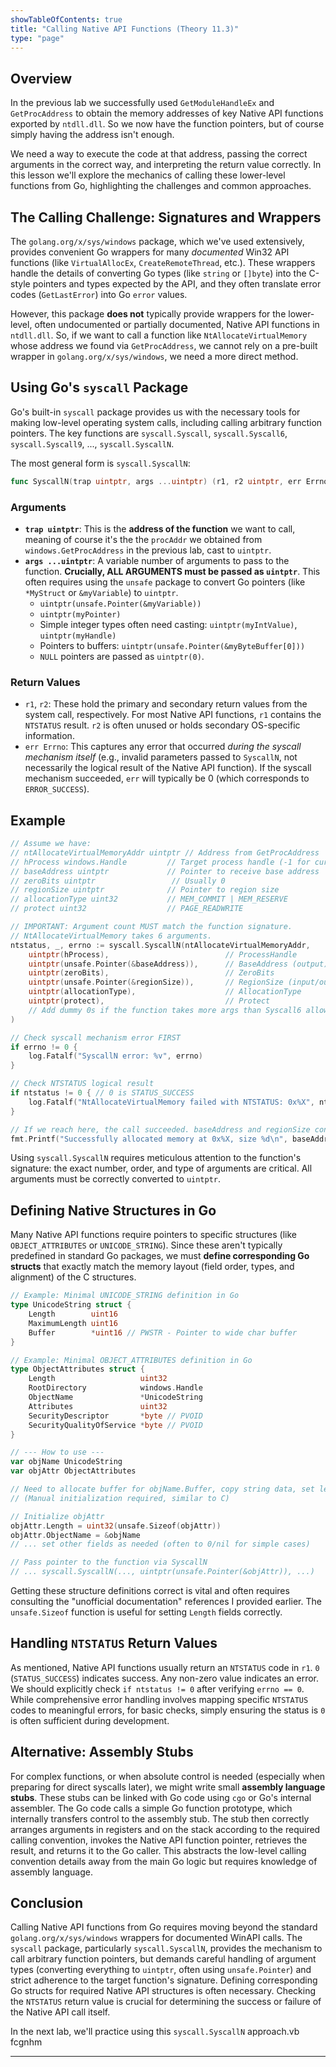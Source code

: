 ```yaml
---
showTableOfContents: true
title: "Calling Native API Functions (Theory 11.3)"
type: "page"
---
```

## Overview

In the previous lab we successfully used `GetModuleHandleEx` and `GetProcAddress` to obtain the memory addresses of key Native API functions exported by `ntdll.dll`. So we now have the function pointers, but of course simply having the address isn't enough.

We need a way to execute the code at that address, passing the correct arguments in the correct way, and interpreting the return value correctly. In this lesson we'll explore the mechanics of calling these lower-level functions from Go, highlighting the challenges and common approaches.

## The Calling Challenge: Signatures and Wrappers

The `golang.org/x/sys/windows` package, which we've used extensively, provides convenient Go wrappers for many *documented* Win32 API functions (like `VirtualAllocEx`, `CreateRemoteThread`, etc.). These wrappers handle the details of converting Go types (like `string` or `[]byte`) into the C-style pointers and types expected by the API, and they often translate error codes (`GetLastError`) into Go `error` values.

However, this package **does not** typically provide wrappers for the lower-level, often undocumented or partially documented, Native API functions in `ntdll.dll`. So, if we want to call a function like `NtAllocateVirtualMemory` whose address we found via `GetProcAddress`, we cannot rely on a pre-built wrapper in `golang.org/x/sys/windows`, we need a more direct method.

## Using Go's `syscall` Package

Go's built-in `syscall` package provides us with the necessary tools for making low-level operating system calls, including calling arbitrary function pointers. The key functions are `syscall.Syscall`, `syscall.Syscall6`, `syscall.Syscall9`, ..., `syscall.SyscallN`.

The most general form is `syscall.SyscallN`:

```go
func SyscallN(trap uintptr, args ...uintptr) (r1, r2 uintptr, err Errno)
````


### Arguments
- **`trap uintptr`**: This is the **address of the function** we want to call, meaning of course it's the the `procAddr` we obtained from `windows.GetProcAddress` in the previous lab, cast to `uintptr`.
- **`args ...uintptr`**: A variable number of arguments to pass to the function. **Crucially, ALL ARGUMENTS must be passed as `uintptr`**. This often requires using the `unsafe` package to convert Go pointers (like `*MyStruct` or `&myVariable`) to `uintptr`.
    - `uintptr(unsafe.Pointer(&myVariable))`
    - `uintptr(myPointer)`
    - Simple integer types often need casting: `uintptr(myIntValue)`, `uintptr(myHandle)`
    - Pointers to buffers: `uintptr(unsafe.Pointer(&myByteBuffer[0]))`
    - `NULL` pointers are passed as `uintptr(0)`.

### Return Values
- `r1`, `r2`: These hold the primary and secondary return values from the system call, respectively. For most Native API functions, `r1` contains the `NTSTATUS` result. `r2` is often unused or holds secondary OS-specific information.
- `err Errno`: This captures any error that occurred _during the syscall mechanism itself_ (e.g., invalid parameters passed to `SyscallN`, not necessarily the logical result of the Native API function). If the syscall mechanism succeeded, `err` will typically be 0 (which corresponds to `ERROR_SUCCESS`).



## Example

```go
// Assume we have:
// ntAllocateVirtualMemoryAddr uintptr // Address from GetProcAddress
// hProcess windows.Handle         // Target process handle (-1 for current)
// baseAddress uintptr             // Pointer to receive base address
// zeroBits uintptr                 // Usually 0
// regionSize uintptr              // Pointer to region size
// allocationType uint32           // MEM_COMMIT | MEM_RESERVE
// protect uint32                  // PAGE_READWRITE

// IMPORTANT: Argument count MUST match the function signature.
// NtAllocateVirtualMemory takes 6 arguments.
ntstatus, _, errno := syscall.SyscallN(ntAllocateVirtualMemoryAddr,
    uintptr(hProcess),                          // ProcessHandle
    uintptr(unsafe.Pointer(&baseAddress)),      // BaseAddress (output)
    uintptr(zeroBits),                          // ZeroBits
    uintptr(unsafe.Pointer(&regionSize)),       // RegionSize (input/output)
    uintptr(allocationType),                    // AllocationType
    uintptr(protect),                           // Protect
    // Add dummy 0s if the function takes more args than Syscall6 allows
)

// Check syscall mechanism error FIRST
if errno != 0 {
    log.Fatalf("SyscallN error: %v", errno)
}

// Check NTSTATUS logical result
if ntstatus != 0 { // 0 is STATUS_SUCCESS
    log.Fatalf("NtAllocateVirtualMemory failed with NTSTATUS: 0x%X", ntstatus)
}

// If we reach here, the call succeeded. baseAddress and regionSize contain results.
fmt.Printf("Successfully allocated memory at 0x%X, size %d\n", baseAddress, regionSize)

```

Using `syscall.SyscallN` requires meticulous attention to the function's signature: the exact number, order, and type of arguments are critical. All arguments must be correctly converted to `uintptr`.

## Defining Native Structures in Go

Many Native API functions require pointers to specific structures (like `OBJECT_ATTRIBUTES` or `UNICODE_STRING`). Since these aren't typically predefined in standard Go packages, we must **define corresponding Go structs** that exactly match the memory layout (field order, types, and alignment) of the C structures.


```go
// Example: Minimal UNICODE_STRING definition in Go
type UnicodeString struct {
    Length        uint16
    MaximumLength uint16
    Buffer        *uint16 // PWSTR - Pointer to wide char buffer
}

// Example: Minimal OBJECT_ATTRIBUTES definition in Go
type ObjectAttributes struct {
    Length                   uint32
    RootDirectory            windows.Handle
    ObjectName               *UnicodeString
    Attributes               uint32
    SecurityDescriptor       *byte // PVOID
    SecurityQualityOfService *byte // PVOID
}

// --- How to use ---
var objName UnicodeString
var objAttr ObjectAttributes

// Need to allocate buffer for objName.Buffer, copy string data, set lengths...
// (Manual initialization required, similar to C)

// Initialize objAttr
objAttr.Length = uint32(unsafe.Sizeof(objAttr))
objAttr.ObjectName = &objName
// ... set other fields as needed (often to 0/nil for simple cases)

// Pass pointer to the function via SyscallN
// ... syscall.SyscallN(..., uintptr(unsafe.Pointer(&objAttr)), ...)
```

Getting these structure definitions correct is vital and often requires consulting the "unofficial documentation" references I provided earlier. The `unsafe.Sizeof` function is useful for setting `Length` fields correctly.

## Handling `NTSTATUS` Return Values

As mentioned, Native API functions usually return an `NTSTATUS` code in `r1`. `0` (`STATUS_SUCCESS`) indicates success. Any non-zero value indicates an error. We should explicitly check `if ntstatus != 0` after verifying `errno == 0`. While comprehensive error handling involves mapping specific `NTSTATUS` codes to meaningful errors, for basic checks, simply ensuring the status is `0` is often sufficient during development.

## Alternative: Assembly Stubs

For complex functions, or when absolute control is needed (especially when preparing for direct syscalls later), we might write small **assembly language stubs**. These stubs can be linked with Go code using `cgo` or Go's internal assembler. The Go code calls a simple Go function prototype, which internally transfers control to the assembly stub. The stub then correctly arranges arguments in registers and on the stack according to the required calling convention, invokes the Native API function pointer, retrieves the result, and returns it to the Go caller. This abstracts the low-level calling convention details away from the main Go logic but requires knowledge of assembly language.

## Conclusion

Calling Native API functions from Go requires moving beyond the standard `golang.org/x/sys/windows` wrappers for documented WinAPI calls. The `syscall` package, particularly `syscall.SyscallN`, provides the mechanism to call arbitrary function pointers, but demands careful handling of argument types (converting everything to `uintptr`, often using `unsafe.Pointer`) and strict adherence to the target function's signature. Defining corresponding Go structs for required Native API structures is often necessary. Checking the `NTSTATUS` return value is crucial for determining the success or failure of the Native API call itself.

In the next lab, we'll practice using this `syscall.SyscallN` approach.vb fcgnhm


---
